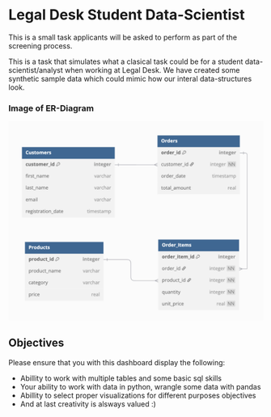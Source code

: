 # Legal Desk Student Data-Scientist
This is a small task applicants will be asked to perform as part of the screening process. 

This is a task that simulates what a clasical task could be for a student data-scientist/analyst when working at Legal Desk. We have created some synthetic sample data which could mimic how our interal data-structures look. 

### Image of ER-Diagram
![Alt text](ER_Diagram.png)

## Objectives
Please ensure that you with this dashboard display the following: 
- Abillity to work with multiple tables and some basic sql skills
- Your ability to work with data in python, wrangle some data with pandas
- Abillity to select proper visualizations for different purposes objectives
- And at last creativity is alsways valued :) 

